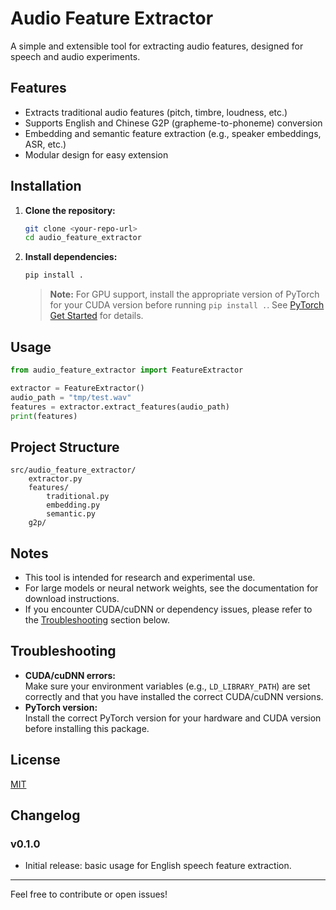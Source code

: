 # Audio Feature Extractor

A simple and extensible tool for extracting audio features, designed for speech and audio experiments.

## Features

- Extracts traditional audio features (pitch, timbre, loudness, etc.)
- Supports English and Chinese G2P (grapheme-to-phoneme) conversion
- Embedding and semantic feature extraction (e.g., speaker embeddings, ASR, etc.)
- Modular design for easy extension

## Installation

1. **Clone the repository:**
    ```bash
    git clone <your-repo-url>
    cd audio_feature_extractor
    ```

2. **Install dependencies:**
    ```bash
    pip install .
    ```
    > **Note:** For GPU support, install the appropriate version of PyTorch for your CUDA version before running `pip install .`. See [PyTorch Get Started](https://pytorch.org/get-started/locally/) for details.

## Usage

```python
from audio_feature_extractor import FeatureExtractor

extractor = FeatureExtractor()
audio_path = "tmp/test.wav"
features = extractor.extract_features(audio_path)
print(features)
```

## Project Structure

```
src/audio_feature_extractor/
    extractor.py
    features/
        traditional.py
        embedding.py
        semantic.py
    g2p/
```

## Notes

- This tool is intended for research and experimental use.
- For large models or neural network weights, see the documentation for download instructions.
- If you encounter CUDA/cuDNN or dependency issues, please refer to the [Troubleshooting](#troubleshooting) section below.

## Troubleshooting

- **CUDA/cuDNN errors:**  
  Make sure your environment variables (e.g., `LD_LIBRARY_PATH`) are set correctly and that you have installed the correct CUDA/cuDNN versions. 
- **PyTorch version:**  
  Install the correct PyTorch version for your hardware and CUDA version before installing this package.

## License

[MIT](LICENSE) 

## Changelog

### v0.1.0

- Initial release: basic usage for English speech feature extraction.

---

Feel free to contribute or open issues!